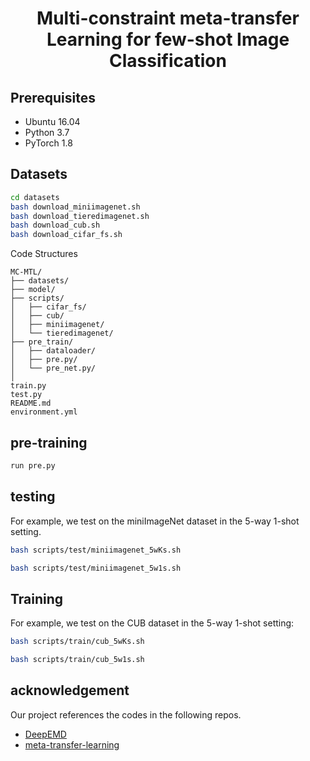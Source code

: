 <div align="center">
  <h1>Multi-constraint meta-transfer Learning for few-shot Image Classification</h1>
</div>


## Prerequisites
* Ubuntu 16.04
* Python 3.7
* PyTorch 1.8




## Datasets
```bash
cd datasets
bash download_miniimagenet.sh
bash download_tieredimagenet.sh
bash download_cub.sh
bash download_cifar_fs.sh

```

Code Structures
    
    MC-MTL/
    ├── datasets/
    ├── model/
    ├── scripts/
    │   ├── cifar_fs/
    │   ├── cub/
    │   ├── miniimagenet/
    │   └── tieredimagenet/
    ├── pre_train/
    │   ├── dataloader/
    │   ├── pre.py/
    │   └── pre_net.py/
    │
    train.py
    test.py
    README.md
    environment.yml
    
    
## pre-training
```bash
run pre.py
```
   
## testing
For example, we test on the miniImageNet dataset in the 5-way 1-shot setting.
```bash
bash scripts/test/miniimagenet_5wKs.sh
```

```bash
bash scripts/test/miniimagenet_5w1s.sh
```

## Training
For example, we test on the CUB dataset in the 5-way 1-shot setting:
```bash
bash scripts/train/cub_5wKs.sh
```
```bash
bash scripts/train/cub_5w1s.sh
```

## acknowledgement
Our project references the codes in the following repos.
* [DeepEMD](https://github.com/icoz69/DeepEMD)
* [meta-transfer-learning](https://github.com/yaoyao-liu/meta-transfer-learning.git)